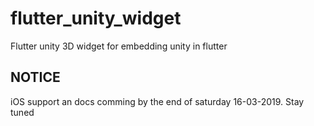 # flutter_unity_widget

Flutter unity 3D widget for embedding unity in flutter

## NOTICE

iOS support an docs comming by the end of saturday 16-03-2019. Stay tuned
